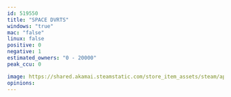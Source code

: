 ```yaml
---
id: 519550
title: "SPACE DVRTS"
windows: "true"
mac: "false"
linux: false
positive: 0
negative: 1
estimated_owners: "0 - 20000"
peak_ccu: 0

image: https://shared.akamai.steamstatic.com/store_item_assets/steam/apps/519550/header.jpg?t=1498124845
opinions:
---
```

